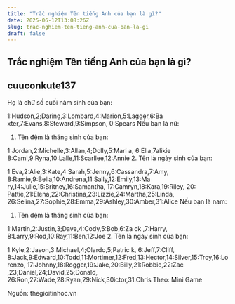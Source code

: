 ```yaml
---
title: "Trắc nghiệm Tên tiếng Anh của bạn là gì?"
date: 2025-06-12T13:08:26Z
slug: trac-nghiem-ten-tieng-anh-cua-ban-la-gi
draft: false
---
```


## Trắc nghiệm Tên tiếng Anh của bạn là gì?

## cuuconkute137

Họ là chữ số cuối năm sinh của bạn: 

1:Hudson,2;Daring,3:Lombard,4:Marion,5:Lagger,6:Ba xter,7:Evans,8:Steward,9:Simpson,
0:Spears​
Nếu bạn là nữ:​
1. Tên đệm là tháng sinh của bạn:

1:Jordan,2:Michelle,3:Allan,4;Dolly,5:Mari a, 6:Ella,7alikie 8:Cami,9:Ryna,10:Lalle,11:Scarllee,12:Annie​
2. Tên là ngày sinh của bạn:

1:Eva,2:Alie,3:Kate,4:Sarah,5:Jenny,6:Cassandra,7:Amy,
 8:Ramie,9:Bella,10:Andrena,11:Sally,12:Emily,13:Ma ry,14:Julie,15:Britney,16:Samantha,
17:Camryn,18:Kara,19:Riley,
20: Pattie,21:Elena,22:Christina,23:Lizzie,24:Martha,25:Linda,
26:Selina,27:Sophie,28:Emma,29:Ashley,30:Amber,31:Alice​
Nếu bạn là nam:​
1. Tên đệm là tháng sinh của bạn:

1:Martin,2:Justin,3;Dave,4:Cody,5:Bob,6:Za ck ,7:Harry,
8:Larry,9:Rod,10:Ray,11:Ben,12:Joe​
2. Tên là ngày sinh của bạn:

 1:Kyle,2:Jason,3:Michael,4;Olardo,5;Patric k, 6:Jeff,7:Cliff,
8:Jack,9:Edward,10:Todd,11:Mortimer,12:Fred,13:Hector,14:Silver,15:Troy,16:Lorenzo,
17:Johnny,18:Rogger,19:Jake,20:Billy,21:Robbie,22:Zac ,23;Daniel,24;David,25;Donald,
26:Ron,27:Wade,28:Ryan,29:Nick,30ictor,31:Chris​
Theo: Mini Game​

Nguồn: thegioitinhoc.vn​